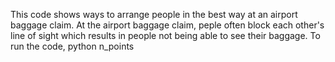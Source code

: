 This code shows ways to arrange people in the best way at an airport baggage claim. At the airport baggage claim, peple often block each other's line of sight which results in people not being able to see their baggage.
To run the code, 
python n_points <num viewers> <repulsive force> <repulsice distance>
